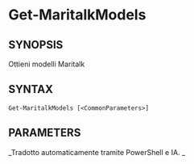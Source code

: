 ﻿---
external help file: powershai-help.xml
schema: 2.0.0
powershai: true
---

# Get-MaritalkModels

## SYNOPSIS <!--!= @#Synop !-->

Ottieni modelli Maritalk


## SYNTAX <!--!= @#Syntax !-->

```
Get-MaritalkModels [<CommonParameters>]
```

## PARAMETERS <!--!= @#Params !-->




<!--PowershaiAiDocBlockStart-->
_Tradotto automaticamente tramite PowerShell e IA. 
_
<!--PowershaiAiDocBlockEnd-->

